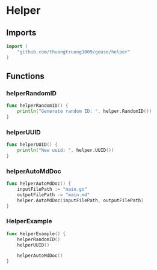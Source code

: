 # Helper

## Imports

```go
import (
	"github.com/thuongtruong1009/gouse/helper"
)
```
## Functions


### helperRandomID

```go
func helperRandomID() {
	println("Generate random ID: ", helper.RandomID())
}
```

### helperUUID

```go
func helperUUID() {
	println("New uuid: ", helper.UUID())
}
```

### helperAutoMdDoc

```go
func helperAutoMdDoc() {
	inputFilePath := "main.go"
	outputFilePath := "main.md"
	helper.AutoMdDoc(inputFilePath, outputFilePath)
}
```

### HelperExample

```go
func HelperExample() {
	helperRandomID()
	helperUUID()

	helperAutoMdDoc()
}
```

